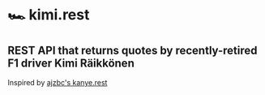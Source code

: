 # 🏎️ kimi.rest
## REST API that returns quotes by recently-retired F1 driver Kimi Räikkönen

Inspired by [ajzbc's kanye.rest](https://github.com/ajzbc/kanye.rest)
